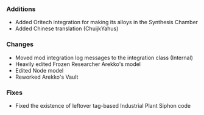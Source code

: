 ### Additions
- Added Oritech integration for making its alloys in the Synthesis Chamber
- Added Chinese translation (ChuijkYahus)

### Changes
- Moved mod integration log messages to the integration class (Internal)
- Heavily edited Frozen Researcher Arekko's model
- Edited Node model
- Reworked Arekko's Vault

### Fixes
- Fixed the existence of leftover tag-based Industrial Plant Siphon code